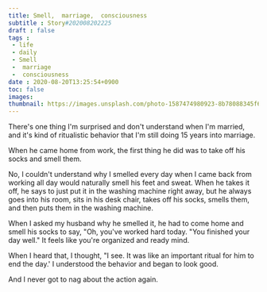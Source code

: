 ```yaml
---
title: Smell,  marriage,  consciousness
subtitle : Story#202008202225
draft : false
tags :
 - life
 - daily
 - Smell
 -  marriage
 -  consciousness
date : 2020-08-20T13:25:54+0900
toc: false
images: 
thumbnail: https://images.unsplash.com/photo-1587474980923-8b78088345f6?ixlib=rb-1.2.1&q=80&fm=jpg&crop=entropy&cs=tinysrgb&w=1080&fit=max&ixid=eyJhcHBfaWQiOjE1NTU0OX0
---
```


There's one thing I'm surprised and don't understand when I'm married, and it's kind of ritualistic behavior that I'm still doing 15 years into marriage.  

When he came home from work, the first thing he did was to take off his socks and smell them.  

No, I couldn't understand why I smelled every day when I came back from working all day would naturally smell his feet and sweat. When he takes it off, he says to just put it in the washing machine right away, but he always goes into his room, sits in his desk chair, takes off his socks, smells them, and then puts them in the washing machine.  

When I asked my husband why he smelled it, he had to come home and smell his socks to say, "Oh, you've worked hard today. "You finished your day well." It feels like you're organized and ready mind.  

When I heard that, I thought, "I see. It was like an important ritual for him to end the day.' I understood the behavior and began to look good.  

And I never got to nag about the action again.  

